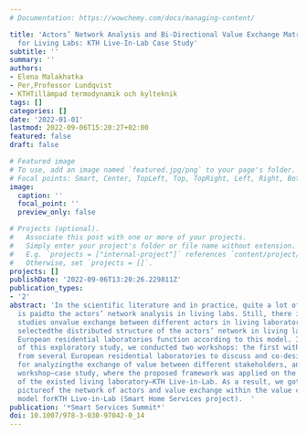 ```yaml
---
# Documentation: https://wowchemy.com/docs/managing-content/

title: 'Actors’ Network Analysis and Bi-Directional Value Exchange Matrix Development
  for Living Labs: KTH Live-In-Lab Case Study'
subtitle: ''
summary: ''
authors:
- Elena Malakhatka
- Per,Professor Lundqvist
- KTHTillämpad termodynamik och kylteknik
tags: []
categories: []
date: '2022-01-01'
lastmod: 2022-09-06T15:20:27+02:00
featured: false
draft: false

# Featured image
# To use, add an image named `featured.jpg/png` to your page's folder.
# Focal points: Smart, Center, TopLeft, Top, TopRight, Left, Right, BottomLeft, Bottom, BottomRight.
image:
  caption: ''
  focal_point: ''
  preview_only: false

# Projects (optional).
#   Associate this post with one or more of your projects.
#   Simply enter your project's folder or file name without extension.
#   E.g. `projects = ["internal-project"]` references `content/project/deep-learning/index.md`.
#   Otherwise, set `projects = []`.
projects: []
publishDate: '2022-09-06T13:20:26.229811Z'
publication_types:
- '2'
abstract: 'In the scientific literature and in practice, quite a lot of attention
  is paidto the actors’ network analysis in living labs. Still, there is a lack of
  studies onvalue exchange between different actors in living laboratories. This study
  selectedthe distributed structure of the actors’ network in living lab since most
  European residential laboratories function according to this model. In the course
  of this exploratory study, we conducted two workshops: the first with participants
  from several European residential laboratories to discuss and co-design a framework
  for analyzingthe exchange of value between different stakeholders, and the second
  workshop—case study, where the proposed framework was applied on the actors network
  of the existed living laboratory—KTH Live-in-Lab. As a result, we got a detailed
  pictureof the network of actors and value exchange within the value co-creation
  model forKTH Live-in-Lab (Smart Home Services project).  '
publication: '*Smart Services Summit*'
doi: 10.1007/978-3-030-97042-0_14
---
```

